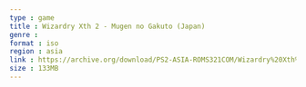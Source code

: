 ```yaml
---
type : game
title : Wizardry Xth 2 - Mugen no Gakuto (Japan)
genre : 
format : iso
region : asia
link : https://archive.org/download/PS2-ASIA-ROMS321COM/Wizardry%20Xth%202%20-%20Mugen%20no%20Gakuto%20%28Japan%29.7z
size : 133MB
---
```

